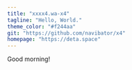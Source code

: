 ```yaml
---
title: "xxxx4.wa-x4"
tagline: "Hello, World."
theme_color: "#f244aa"
git: "https://github.com/navibator/x4"
homepage: "https://deta.space"
---
```


Good morning!